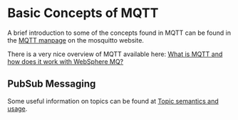 # Basic Concepts of MQTT

A brief introduction to some of the concepts found in MQTT can be found in the [MQTT manpage](http://mosquitto.org/man/mqtt-7.html) on the mosquitto website.

There is a very nice overview of MQTT available here: [What is MQTT and how does it work with WebSphere MQ?](https://www.ibm.com/developerworks/mydeveloperworks/blogs/aimsupport/entry/what_is_mqtt_and_how_does_it_work_with_websphere_mq?lang=en)

## PubSub Messaging

Some useful information on topics can be found at [Topic semantics and usage](http://publib.boulder.ibm.com/infocenter/wmbhelp/v6r1m0/index.jsp?topic=/com.ibm.etools.mft.doc/aq13300_.htm).
